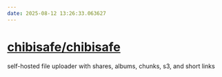 ```yaml
---
date: 2025-08-12 13:26:33.063627
---
```


# [chibisafe/chibisafe](https://github.com/chibisafe/chibisafe)

self-hosted file uploader with shares, albums, chunks, s3, and short links